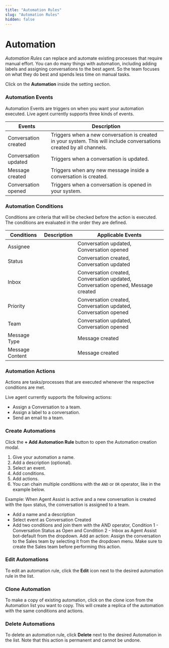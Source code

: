 ```yaml
---
title: "Automation Rules"
slug: "Automation Rules"
hidden: false
---
```


# Automation

_Automation Rules_
can replace and automate existing processes that require manual effort.
You can do many things with automation, including adding labels and assigning conversations to the best agent.
So the team focuses on what they do best and spends less time on manual tasks.

Click on the **Automation** inside the setting section.

### Automation Events

Automation Events are triggers on when you want your automation executed. Live agent currently supports three kinds of events.

| Events               | Description                                                                                                          |
|----------------------|----------------------------------------------------------------------------------------------------------------------|
| Conversation created | Triggers when a new conversation is created in your system. This will include conversations created by all channels. |
| Conversation updated | Triggers when a conversation is updated.                                                                             |
| Message created      | Triggers when any new message inside a conversation is created.                                                      |
| Conversation opened  | Triggers when a conversation is opened in your system.                                                               |


### Automation Conditions

Conditions are criteria that will be checked before the action is executed.
The conditions are evaluated in the order they are defined.

| Conditions      | Description | Applicable Events                                                                |
|-----------------|-------------|----------------------------------------------------------------------------------|
| Assignee        |             | Conversation updated, Conversation opened                                        |
| Status          |             | Conversation created, Conversation updated                                       |
| Inbox           |             | Conversation created, Conversation updated, Conversation opened, Message created |
| Priority        |             | Conversation created, Conversation updated, Conversation opened                  |
| Team            |             | Conversation updated, Conversation opened                                        |
| Message Type    |             | Message created                                                                  |
| Message Content |             | Message created                                                                  |

### Automation Actions

Actions are tasks/processes that are executed whenever the respective conditions are met.

Live agent currently supports the following actions:

- Assign a Conversation to a team.
- Assign a label to a conversation.
- Send an email to a team.

### Create Automations

Click the **+ Add Automation Rule** button to open the Automation creation modal.

1. Give your automation a name.
2. Add a description (optional).
3. Select an event.
4. Add conditions.
5. Add actions.
6. You can chain multiple conditions with the `AND` or `OR` operator, like in the example below.

Example: When Agent Assist is active and a new conversation is created with the `Open` status, the conversation is assigned to a team.

- Add a name and a description
- Select event as Conversation Created
- Add two conditions and join them with the AND operator, Condition 1 - Conversation Status as Open and Condition 2 - Inbox as Agent Assist bot-default from the dropdown.
Add an action: Assign the conversation to the Sales team by selecting it from the dropdown menu. Make sure to create the Sales team before performing this action.

### Edit Automations

To edit an automation rule, click the **Edit** icon next to the desired automation rule in the list.

### Clone Automation

To make a copy of existing automation, click on the clone icon from the Automation list you want to copy.
This will create a replica of the automation with the same conditions and actions.

### Delete Automations

To delete an automation rule, click **Delete** next to the desired Automation in the list. Note that this action is permanent and cannot be undone.